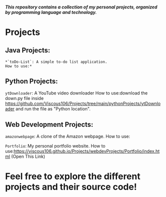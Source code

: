 ##### This repository contains a collection of my personal projects, organized by programming language and technology.

# Projects

## **Java Projects:**

    *`toDo-List`: A simple to-do list application.
	How to use:*

## **Python Projects:**

   `ytDownloader`: A YouTube video downloader
	How to use:download the down.py file inside https://github.com/Viscous106/Projects/tree/main/pythonProjects/ytDownloader and run the file as "Python location".

## **Web Development Projects:**

  `amazonwebpage`: A clone of the Amazon webpage.
	How to use:

  `Portfolio`: My personal portfolio website.
	How to use:https://viscous106.github.io/Projects/webdevProjects/Portfolio/index.html (Open This Link)

# Feel free to explore the different projects and their source code!
